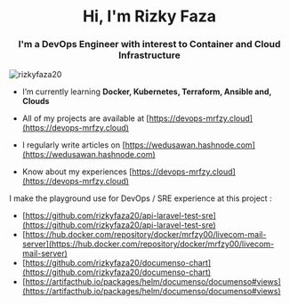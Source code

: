 <h1 align="center">Hi, I'm Rizky Faza</h1>
<h3 align="center">I'm a DevOps Engineer with interest to Container and Cloud Infrastructure</h3>

<p align="left"> <img src="https://komarev.com/ghpvc/?username=rizkyfaza20&label=Profile%20views&color=0e75b6&style=flat" alt="rizkyfaza20" /> </p>

- I’m currently learning **Docker, Kubernetes, Terraform, Ansible and, Clouds**

- All of my projects are available at [https://devops-mrfzy.cloud](https://devops-mrfzy.cloud)

- I regularly write articles on [https://wedusawan.hashnode.com](https://wedusawan.hashnode.com)

- Know about my experiences [https://devops-mrfzy.cloud](https://devops-mrfzy.cloud)

I make the playground use for DevOps / SRE experience at this project : 

- [https://github.com/rizkyfaza20/api-laravel-test-sre](https://github.com/rizkyfaza20/api-laravel-test-sre)
- [https://hub.docker.com/repository/docker/mrfzy00/livecom-mail-server](https://hub.docker.com/repository/docker/mrfzy00/livecom-mail-server)
- [https://github.com/rizkyfaza20/documenso-chart](https://github.com/rizkyfaza20/documenso-chart)
- [https://artifacthub.io/packages/helm/documenso/documenso#views](https://artifacthub.io/packages/helm/documenso/documenso#views)
